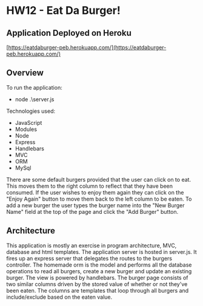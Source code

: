 # HW12 - Eat Da Burger!

## Application Deployed on Heroku

[https://eatdaburger-peb.herokuapp.com/](https://eatdaburger-peb.herokuapp.com/)

## Overview

To run the application:

* node .\server.js

Technologies used: 

* JavaScript
* Modules
* Node
* Express
* Handlebars
* MVC
* ORM
* MySql

 There are some default burgers provided that the user can click on to eat. This moves them to the right column to reflect that they have been consumed. If the user wishes to enjoy them again they can click on the "Enjoy Again" button to move them back to the left column to be eaten. To add a new burger the user types the burger name into the "New Burger Name" field at the top of the page and click the "Add Burger" button.

## Architecture

This application is mostly an exercise in program architecture, MVC, database and html templates. The application server is hosted in server.js. It fires up an express server that delegates the routes to the burgers controller. The homemade orm is the model and performs all the database operations to read all burgers, create a new burger and update an existing burger. The view is powered by handlebars. The burger page consists of two similar columns driven by the stored value of whether or not they've been eaten. The columns are templates that loop through all burgers and include/exclude based on the eaten value. 

